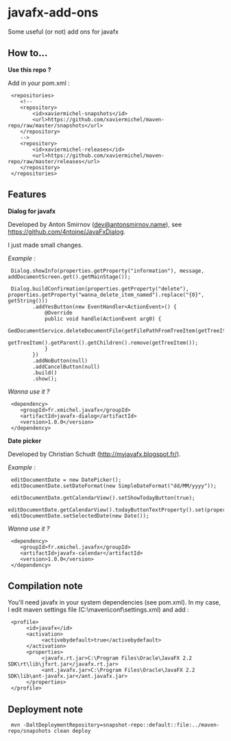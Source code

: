 javafx-add-ons
==============

Some useful (or not) add ons for javafx

How to...
---------

**Use this repo ?**

Add in your pom.xml :

     <repositories>
     	<!-- 
     	<repository>
     		<id>xaviermichel-snapshots</id>
     		<url>https://github.com/xaviermichel/maven-repo/raw/master/snapshots</url>
     	</repository>
     	-->
     	<repository>
     		<id>xaviermichel-releases</id>
     		<url>https://github.com/xaviermichel/maven-repo/raw/master/releases</url>
     	</repository>
     </repositories>


Features
--------

**Dialog for javafx**

Developed by Anton Smirnov (dev@antonsmirnov.name), see https://github.com/4ntoine/JavaFxDialog.

I just made small changes.

*Example :*

     Dialog.showInfo(properties.getProperty("information"), message, addDocumentScreen.get().getMainStage());

     Dialog.buildConfirmation(properties.getProperty("delete"), properties.getProperty("wanna_delete_item_named").replace("{0}", getString()))
     		.addYesButton(new EventHandler<ActionEvent>() {
     			@Override
     			public void handle(ActionEvent arg0) {
     				GedDocumentService.deleteDocumentFile(getFilePathFromTreeItem(getTreeItem()));
     				getTreeItem().getParent().getChildren().remove(getTreeItem());
     			}
     		})
     		.addNoButton(null)
     		.addCancelButton(null)
     		.build()
     		.show();

			
*Wanna use it ?*

     <dependency>
     	<groupId>fr.xmichel.javafx</groupId>
     	<artifactId>javafx-dialog</artifactId>
     	<version>1.0.0</version>
     </dependency>

			
**Date picker**

Developed by Christian Schudt (http://myjavafx.blogspot.fr/).

*Example :*

     editDocumentDate = new DatePicker();
     editDocumentDate.setDateFormat(new SimpleDateFormat("dd/MM/yyyy"));
     
     editDocumentDate.getCalendarView().setShowTodayButton(true);
     editDocumentDate.getCalendarView().todayButtonTextProperty().set(properties.getProperty("today"));
     editDocumentDate.setSelectedDate(new Date());

*Wanna use it ?*

     <dependency>
     	<groupId>fr.xmichel.javafx</groupId>
     	<artifactId>javafx-calendar</artifactId>
     	<version>1.0.0</version>
     </dependency>

	 
Compilation note
----------------

You'll need javafx in your system dependencies (see pom.xml). In my case, I edit maven settings file (C:\maven\conf\settings.xml) and add :

     <profile>
          <id>javafx</id>
          <activation>
               <activebydefault>true</activebydefault>
          </activation>
          <properties>
               <javafx.rt.jar>C:\Program Files\Oracle\JavaFX 2.2 SDK\rt\lib\jfxrt.jar</javafx.rt.jar>
               <ant.javafx.jar>C:\Program Files\Oracle\JavaFX 2.2 SDK\lib\ant-javafx.jar</ant.javafx.jar>
          </properties>
     </profile>


Deployment note
---------------

     mvn -DaltDeploymentRepository=snapshot-repo::default::file:../maven-repo/snapshots clean deploy

